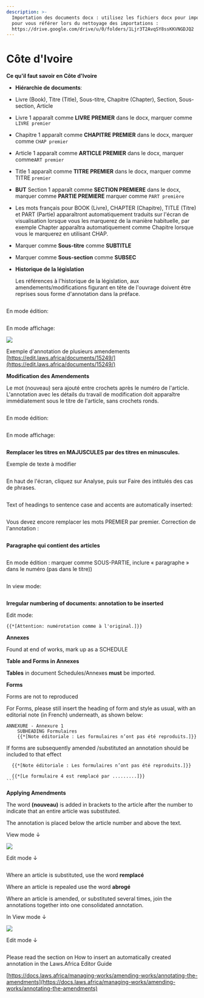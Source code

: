 ```yaml
---
description: >-
  Importation des documents docx : utilisez les fichiers docx pour importer et
  pour vous référer lors du nettoyage des importations :
  https://drive.google.com/drive/u/0/folders/1Ljr3T2AvqSY8ssKKVNGDJQ2
---
```


# Côte d'Ivoire

**Ce qu'il faut savoir en Côte d'Ivoire**

* **Hiérarchie de documents**:
* &#x20;Livre (Book), Titre (Title), Sous-titre, Chapitre (Chapter), Section, Sous-section, Article&#x20;
* Livre 1 apparaît comme **LIVRE PREMIER** dans le docx, marquer comme `LIVRE premier`
* Chapitre 1 apparaît comme **CHAPITRE PREMIER** dans le docx, marquer comme `CHAP premier`
* &#x20;Article 1 apparaît comme  **ARTICLE PREMIER** dans le docx, marquer comme`ART premier`&#x20;
* Title 1 apparaît comme **TITRE PREMIER** dans le docx, marquer comme TITRE `premier`
* **BUT** Section 1 apparaît comme  **SECTION PREMIERE** dans le docx, marquer comme **PARTIE PREMIERE** marquer comme `PART première`
* Les mots français pour BOOK (Livre), CHAPTER (Chapitre), TITLE (Titre) et PART (Partie) apparaîtront automatiquement traduits sur l'écran de visualisation lorsque vous les marquerez de la manière habituelle, par exemple Chapter apparaîtra automatiquement comme Chapitre lorsque vous le marquerez en utilisant CHAP.
* Marquer comme **Sous-titre** comme **SUBTITLE**
* Marquer comme **Sous-section** comme **SUBSEC**
*   **Historique de la législation**

    Les références à l'historique de la législation, aux amendements/modifications figurant en tête de l'ouvrage doivent être reprises sous forme d'annotation dans la préface.

<figure><img src="../.gitbook/assets/image (8) (1).png" alt=""><figcaption></figcaption></figure>

En mode édition:

<figure><img src="../.gitbook/assets/image (11).png" alt=""><figcaption></figcaption></figure>

En mode affichage:

![](<../.gitbook/assets/image (12).png>)

Exemple d'annotation de plusieurs amendements [https://edit.laws.africa/documents/15249/](https://edit.laws.africa/documents/15249/)

**Modification des Amendements**

Le mot (nouveau) sera ajouté entre crochets après le numéro de l'article. L'annotation avec les détails du travail de modification doit apparaître immédiatement sous le titre de l'article, sans crochets ronds.

<figure><img src="../.gitbook/assets/image (3) (2).png" alt=""><figcaption></figcaption></figure>

En mode édition:

<figure><img src="../.gitbook/assets/image (5) (1).png" alt=""><figcaption></figcaption></figure>

En mode affichage:

<figure><img src="../.gitbook/assets/image (6) (2).png" alt=""><figcaption></figcaption></figure>

**Remplacer les titres en MAJUSCULES par des titres en minuscules.**

Exemple de texte à modifier&#x20;

<figure><img src="../.gitbook/assets/Headings in Capitals.png" alt=""><figcaption></figcaption></figure>

En haut de l'écran, cliquez sur Analyse, puis sur Faire des intitulés des cas de phrases.

<figure><img src="../.gitbook/assets/Analysis makes headings sentence case.png" alt=""><figcaption></figcaption></figure>

Text of headings to sentence case and accents are automatically inserted:

<figure><img src="../.gitbook/assets/After running Analysis.png" alt=""><figcaption></figcaption></figure>

Vous devez encore remplacer les mots PREMIER par premier. Correction de l'annotation :

<figure><img src="../.gitbook/assets/image (8).png" alt=""><figcaption></figcaption></figure>

**Paragraphe qui contient des articles**





<figure><img src="../.gitbook/assets/image (2) (1).png" alt=""><figcaption></figcaption></figure>

En mode édition : marquer comme SOUS-PARTIE, inclure « paragraphe » dans le numéro (pas dans le titre))

<figure><img src="../.gitbook/assets/image (1) (1) (1).png" alt=""><figcaption></figcaption></figure>

In view mode:

<figure><img src="../.gitbook/assets/image (2) (1) (1).png" alt=""><figcaption></figcaption></figure>

**Irregular numbering of documents: annotation to be inserted**&#x20;

Edit mode:

```bluebell
{{*[Attention: numérotation comme à l'original.]}}
```

**Annexes**&#x20;

Found at end of works, mark up as a SCHEDULE

**Table and Forms in Annexes**

**Tables** in document Schedules/Annexes **must** be imported.

**Forms**

Forms are not to reproduced&#x20;

For Forms, please still insert the heading of form and style as usual, with an editorial note (in French) underneath, as shown below:



```
ANNEXURE - Annexure 1
    SUBHEADING Formulaires
    {{*[Note éditoriale : Les formulaires n’ont pas été reproduits.]}}
```

If forms are subsequently amended /substituted an annotation should be included to that effect



````
  {{*[Note éditoriale : Les formulaires n’ont pas été reproduits.]}}

  {{*[Le formulaire 4 est remplacé par .........]}}
```
````

**Applying Amendments**

The word **(nouveau)** is added in brackets to the article after the number to indicate that an entire article was substituted.&#x20;

The annotation is placed below the article number and above the text.

&#x20;View mode ↓

&#x20;![](../.gitbook/assets/image.png)

&#x20;Edit mode ↓

<figure><img src="../.gitbook/assets/image (1).png" alt=""><figcaption></figcaption></figure>

&#x20;Where an article is substituted, use the word **remplacé**

Where an article is repealed use the word **abrogé**

Where an article is amended, or substituted several times, join the annotations together into one consolidated annotation.

In View mode ↓

&#x20;![](<../.gitbook/assets/image (3).png>)

Edit mode ↓

<figure><img src="../.gitbook/assets/image (5).png" alt=""><figcaption></figcaption></figure>

&#x20;Please read the section on How to insert an automatically created annotation in the Laws.Africa Editor Guide

[https://docs.laws.africa/managing-works/amending-works/annotating-the-amendments](https://docs.laws.africa/managing-works/amending-works/annotating-the-amendments)









